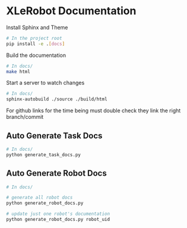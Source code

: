 # XLeRobot Documentation

Install Sphinx and Theme

```bash
# In the project root
pip install -e .[docs]
```

Build the documentation

```bash
# In docs/
make html
```

Start a server to watch changes

```bash
# In docs/
sphinx-autobuild ./source ./build/html
```


For github links for the time being must double check they link the right branch/commit

## Auto Generate Task Docs

```bash
# In docs/
python generate_task_docs.py
```

## Auto Generate Robot Docs

```bash
# In docs/

# generate all robot docs
python generate_robot_docs.py

# update just one robot's documentation
python generate_robot_docs.py robot_uid
```
